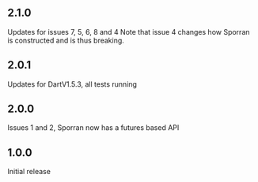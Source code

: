
## 2.1.0

Updates for issues 7, 5, 6, 8 and 4
Note that issue 4 changes how Sporran is constructed and is thus breaking.

## 2.0.1

Updates for DartV1.5.3, all tests running

## 2.0.0

Issues 1 and 2, Sporran now has a futures based API

## 1.0.0

Initial release